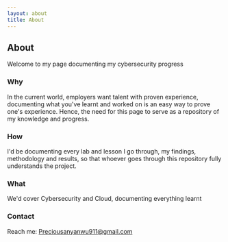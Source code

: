 ```yaml
---
layout: about
title: About
---
```


## About

Welcome to my page documenting my cybersecurity progress

### Why

In the current world, employers want talent with proven experience, documenting what you've learnt and worked on is an easy way to prove one's experience. Hence, the need for this page to serve as a repository of my knowledge and progress.

### How

I'd be documenting every lab and lesson I go through, my findings, methodology and results, so that whoever goes through this repository fully understands the project.

### What

We'd cover Cybersecurity and Cloud, documenting everything learnt

### Contact

Reach me: Preciousanyanwu911@gmail.com
